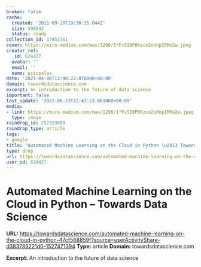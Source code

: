 ```yaml
---
broken: false
cache:
  created: '2021-09-20T19:30:15.044Z'
  size: 598542
  status: ready
collection_id: 17452361
cover: https://miro.medium.com/max/1200/1*FvSI0P8Kzco2oXnpIRMe2w.jpeg
creator_ref:
  _id: 624427
  avatar: ''
  email: ''
  name: pitosalas
date: '2021-04-06T13:40:22.876000+00:00'
domain: towardsdatascience.com
excerpt: An introduction to the future of data science
important: false
last_update: '2022-06-23T22:43:23.861000+00:00'
media:
- link: https://miro.medium.com/max/1200/1*FvSI0P8Kzco2oXnpIRMe2w.jpeg
  type: image
raindrop_id: 257323909
raindrop_type: article
tags:
- google
title: "Automated Machine Learning on the Cloud in Python \u2013 Towards Data Science"
type: drop
url: https://towardsdatascience.com/automated-machine-learning-on-the-cloud-in-python-47cf568859f?source=userActivityShare-d383785221d0-1527471394
user_id: 624427
---
```


# Automated Machine Learning on the Cloud in Python – Towards Data Science

**URL:** https://towardsdatascience.com/automated-machine-learning-on-the-cloud-in-python-47cf568859f?source=userActivityShare-d383785221d0-1527471394
**Type:** article
**Domain:** towardsdatascience.com

**Excerpt:** An introduction to the future of data science
